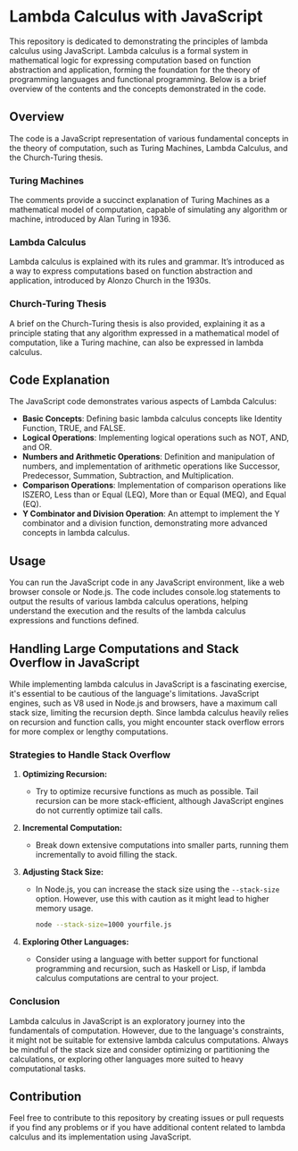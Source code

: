 # Lambda Calculus with JavaScript

This repository is dedicated to demonstrating the principles of lambda calculus using JavaScript. Lambda calculus is a formal system in mathematical logic for expressing computation based on function abstraction and application, forming the foundation for the theory of programming languages and functional programming. Below is a brief overview of the contents and the concepts demonstrated in the code.

## Overview

The code is a JavaScript representation of various fundamental concepts in the theory of computation, such as Turing Machines, Lambda Calculus, and the Church-Turing thesis.

### Turing Machines

The comments provide a succinct explanation of Turing Machines as a mathematical model of computation, capable of simulating any algorithm or machine, introduced by Alan Turing in 1936.

### Lambda Calculus

Lambda calculus is explained with its rules and grammar. It’s introduced as a way to express computations based on function abstraction and application, introduced by Alonzo Church in the 1930s.

### Church-Turing Thesis

A brief on the Church-Turing thesis is also provided, explaining it as a principle stating that any algorithm expressed in a mathematical model of computation, like a Turing machine, can also be expressed in lambda calculus.

## Code Explanation

The JavaScript code demonstrates various aspects of Lambda Calculus:

- **Basic Concepts**: Defining basic lambda calculus concepts like Identity Function, TRUE, and FALSE.
- **Logical Operations**: Implementing logical operations such as NOT, AND, and OR.
- **Numbers and Arithmetic Operations**: Definition and manipulation of numbers, and implementation of arithmetic operations like Successor, Predecessor, Summation, Subtraction, and Multiplication.
- **Comparison Operations**: Implementation of comparison operations like ISZERO, Less than or Equal (LEQ), More than or Equal (MEQ), and Equal (EQ).
- **Y Combinator and Division Operation**: An attempt to implement the Y combinator and a division function, demonstrating more advanced concepts in lambda calculus.

## Usage

You can run the JavaScript code in any JavaScript environment, like a web browser console or Node.js. The code includes console.log statements to output the results of various lambda calculus operations, helping understand the execution and the results of the lambda calculus expressions and functions defined.

## Handling Large Computations and Stack Overflow in JavaScript

While implementing lambda calculus in JavaScript is a fascinating exercise, it's essential to be cautious of the language's limitations. JavaScript engines, such as V8 used in Node.js and browsers, have a maximum call stack size, limiting the recursion depth. Since lambda calculus heavily relies on recursion and function calls, you might encounter stack overflow errors for more complex or lengthy computations.

### Strategies to Handle Stack Overflow

1. **Optimizing Recursion:**
   - Try to optimize recursive functions as much as possible. Tail recursion can be more stack-efficient, although JavaScript engines do not currently optimize tail calls.

2. **Incremental Computation:**
   - Break down extensive computations into smaller parts, running them incrementally to avoid filling the stack.
   
3. **Adjusting Stack Size:**
   - In Node.js, you can increase the stack size using the `--stack-size` option. However, use this with caution as it might lead to higher memory usage.
     ```bash
     node --stack-size=1000 yourfile.js
     ```
   
4. **Exploring Other Languages:**
   - Consider using a language with better support for functional programming and recursion, such as Haskell or Lisp, if lambda calculus computations are central to your project.

### Conclusion

Lambda calculus in JavaScript is an exploratory journey into the fundamentals of computation. However, due to the language's constraints, it might not be suitable for extensive lambda calculus computations. Always be mindful of the stack size and consider optimizing or partitioning the calculations, or exploring other languages more suited to heavy computational tasks.


## Contribution

Feel free to contribute to this repository by creating issues or pull requests if you find any problems or if you have additional content related to lambda calculus and its implementation using JavaScript.